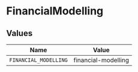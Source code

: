 # FinancialModelling


## Values

| Name                  | Value                 |
| --------------------- | --------------------- |
| `FINANCIAL_MODELLING` | financial-modelling   |